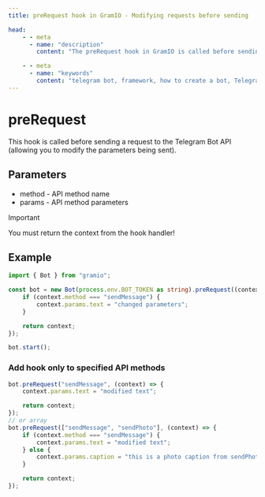 ```yaml
---
title: preRequest hook in GramIO - Modifying requests before sending

head:
    - - meta
      - name: "description"
        content: "The preRequest hook in GramIO is called before sending a request to the Telegram Bot API. Learn how to modify request parameters to customize your bot's behavior."

    - - meta
      - name: "keywords"
        content: "telegram bot, framework, how to create a bot, Telegram, Telegram Bot API, GramIO, TypeScript, JavaScript, Node.JS, Nodejs, Deno, Bun, preRequest, request modification, API parameter changes, request interception, request preprocessing, API middlewares, request customization, request interceptor, API method parameters, request validation, logging before sending"
---
```


# preRequest

This hook is called before sending a request to the Telegram Bot API (allowing you to modify the parameters being sent).

## Parameters

-   method - API method name
-   params - API method parameters

> [!IMPORTANT]
> You must return the context from the hook handler!

## Example

```ts twoslash
import { Bot } from "gramio";

const bot = new Bot(process.env.BOT_TOKEN as string).preRequest((context) => {
    if (context.method === "sendMessage") {
        context.params.text = "changed parameters";
    }

    return context;
});

bot.start();
```

### Add hook only to specified API methods

```ts
bot.preRequest("sendMessage", (context) => {
    context.params.text = "modified text";

    return context;
});
// or array
bot.preRequest(["sendMessage", "sendPhoto"], (context) => {
    if (context.method === "sendMessage") {
        context.params.text = "modified text";
    } else {
        context.params.caption = "this is a photo caption from sendPhoto method";
    }

    return context;
});
```
